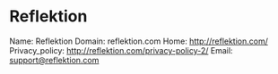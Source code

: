 
# Reflektion

Name: Reflektion
Domain: reflektion.com
Home: http://reflektion.com/
Privacy_policy: http://reflektion.com/privacy-policy-2/
Email: support@reflektion.com
